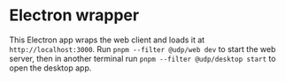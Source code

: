# Electron wrapper

This Electron app wraps the web client and loads it at `http://localhost:3000`. Run `pnpm --filter @udp/web dev` to start the web server, then in another terminal run `pnpm --filter @udp/desktop start` to open the desktop app.
